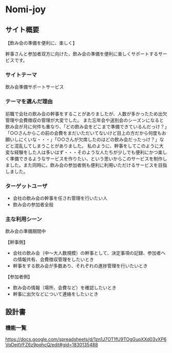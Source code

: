 # Nomi-joy

## サイト概要
【飲み会の準備を便利に、楽しく】

幹事さんと参加者双方に向けた、飲み会の準備を便利に楽しくサポートするサービスです。

### サイトテーマ
飲み会準備サポートサービス

### テーマを選んだ理由
前職で会社の飲み会の幹事をすることがありましたが、人数が多かったため出欠管理や会費徴収の管理が大変でした。
また忘年会や送別会のシーズンになると飲み会が月に何件も重なり、「どの飲み会をどこまで準備できているんだっけ？」「○○さんからこの前の会費をまだいただいてないけど目上の方だから何度もお願いしにくいな・・・」「○○さんが欠席したのはどの飲み会だったっけ？」などと混乱してしまうことがありました。
私のように、幹事をしてこのように大変な経験をした人は多いはず・・・そのような人たちが少しでも便利にかつ楽しく準備できるようなサービスを作りたい、という思いからこのサービスを制作しました。また同時に、飲み会の参加者側も便利に利用いただけるサービスを目指しました。

### ターゲットユーザ
* 会社の飲み会の幹事を任され管理を行いたい人
* 飲み会の参加者全般

### 主な利用シーン
飲み会の準備期間中

【幹事側】
* 会社の飲み会（中〜大人数規模）の幹事として、決定事項の記録、参加者への情報共有、会費徴収管理をしたいとき
* 幹事をする飲み会が多数あり、それぞれの進捗管理を行いたいとき

【参加者側】
* 飲み会の情報（場所、会費など）を確認したいとき
* 幹事に出欠などについて連絡をしたいとき

## 設計書

### 機能一覧
https://docs.google.com/spreadsheets/d/1zn1J7OT1fU9TOgGupXXd03vXP6VqDejtVFZ6z9pqhcQ/edit#gid=1830135488


